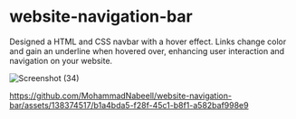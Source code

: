 # website-navigation-bar
Designed a HTML and CSS navbar with a hover effect. Links change color and gain an underline when hovered over, enhancing user interaction and navigation on your website.


![Screenshot (34)](https://github.com/MohammadNabeell/website-navigation-bar/assets/138374517/489a91e7-9c63-42fd-814a-d3951a404716)

https://github.com/MohammadNabeell/website-navigation-bar/assets/138374517/b1a4bda5-f28f-45c1-b8f1-a582baf998e9
